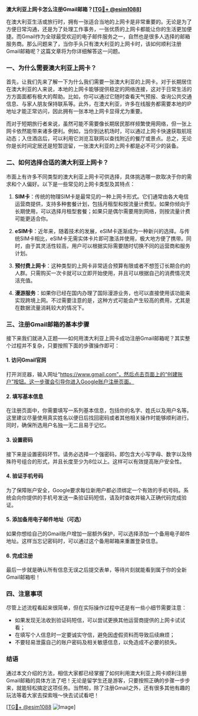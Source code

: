 **澳大利亚上网卡怎么注册Gmail邮箱？[[TG💪+ @esim1088](https://t.me/s/esim1088)]**

在澳大利亚生活或旅行时，拥有一张适合当地的上网卡是非常重要的。无论是为了方便日常沟通，还是为了处理工作事务，一张优质的上网卡都能让你的生活更加便捷。而Gmail作为全球最受欢迎的电子邮件服务之一，自然也是很多人选择的邮箱服务商。那么问题来了，当你手头只有澳大利亚的上网卡时，该如何顺利注册Gmail邮箱呢？这篇文章将为你详细解答这一问题。

### 一、为什么需要澳大利亚上网卡？

首先，让我们先来了解一下为什么我们需要一张澳大利亚的上网卡。对于长期居住在澳大利亚的人来说，本地的上网卡能够提供稳定的网络连接，这对于日常生活的方方面面都有极大的帮助。比如，你可以通过它随时查看天气预报、查询公共交通信息、与家人朋友保持联系等。此外，在澳大利亚，许多在线服务都需要本地的IP地址才能正常访问，因此拥有一张本地上网卡显得尤为重要。

而对于短期旅行者来说，虽然可能不需要像长期居民那样频繁使用网络，但一张上网卡依然能带来诸多便利。例如，当你到达机场时，可以通过上网卡快速获取航班动态；入住酒店后，可以利用它浏览互联网以查找附近的餐厅或景点。总之，无论你是长时间定居还是短暂逗留，一张澳大利亚的上网卡都是必不可少的装备。

### 二、如何选择合适的澳大利亚上网卡？

市面上有许多不同类型的澳大利亚上网卡可供选择，具体挑选哪一款取决于你的需求和个人偏好。以下是一些常见的上网卡类型及其特点：

1. **SIM卡**：传统的物理SIM卡是最常见的一种上网卡形式。它们通常由各大电信运营商提供，支持多种套餐计划，包括月租型和按流量计费型。如果你倾向于长期使用，可以选择月租型套餐；如果只是偶尔需要用到网络，则按流量计费可能更适合你。
   
2. **eSIM卡**：近年来，随着技术的发展，eSIM卡逐渐成为一种新兴的选择。与传统SIM卡相比，eSIM卡无需实体卡片即可激活并使用，极大地方便了携带。同时，由于其灵活性较高，用户可以根据实际需要随时切换不同的运营商和服务计划。

3. **预付费上网卡**：这种类型的上网卡非常适合预算有限或者不想签订长期合约的人群。只需购买一次卡就可以立即开始使用，并且可以根据自己的消费情况灵活充值。

4. **漫游服务**：如果你已经在国内办理了国际漫游业务，也可以直接使用该功能来实现跨境上网。不过需要注意的是，这种方式可能会产生较高的费用，尤其是在数据流量消耗较大的情况下。

### 三、注册Gmail邮箱的基本步骤

接下来我们就进入正题——如何用澳大利亚上网卡成功注册Gmail邮箱呢？其实整个过程并不复杂，只要按照下面的步骤操作即可：

#### 1. 访问Gmail官网

打开浏览器，输入网址“https://www.gmail.com”，然后点击页面上的“创建账户”按钮。这一步骤会引导你进入Google账户注册页面。

#### 2. 填写基本信息

在注册页面中，你需要填写一系列基本信息，包括你的名字、姓氏以及用户名等。这里建议尽量使用真实姓名以便日后找回密码或者其他相关操作时能够顺利进行。同时，确保所选用户名独一无二且易于记忆。

#### 3. 设置密码

接下来是设置密码环节。请务必选择一个强密码，即包含大小写字母、数字以及特殊符号组合的形式，并且长度至少为8位以上。这样可以有效提高账户安全性。

#### 4. 验证手机号码

为了保障账户安全，Google要求每位新用户都必须绑定一个有效的手机号码。系统会向你提供的手机号发送一条验证码短信，请及时查收并输入正确代码完成验证。

#### 5. 添加备用电子邮件地址（可选）

如果你想给自己的Gmail账户增加一层额外保护，可以选择添加一个备用电子邮件地址。这样当忘记密码时，可以通过这个备用邮箱来重置登录信息。

#### 6. 完成注册

最后一步就是确认所有信息无误之后提交表单，等待片刻就能看到属于你的全新Gmail邮箱啦！

### 四、注意事项

尽管上述流程看起来很简单，但在实际操作过程中还是有一些小细节需要注意：

- 如果发现无法收到验证码短信，可以尝试更换其他运营商提供的上网卡试试看；
- 在填写个人信息时一定要诚实守信，避免因虚假资料而导致后续麻烦；
- 不要轻易泄露自己的账户密码及相关敏感信息，以免造成不必要的损失。

### 结语

通过本文介绍的方法，相信大家都已经掌握了如何利用澳大利亚上网卡顺利注册Gmail邮箱的具体方法了吧！无论是留学生还是游客，只要按照正确的步骤一步步来，就能轻松搞定这项任务。当然啦，除了注册Gmail之外，还有很多其他有趣的玩法等着大家去探索哦～快去试试看吧！

[[TG💪+ @esim1088](https://t.me/s/esim1088) ![Image](https://i.postimg.cc/4NQfJmqS/Snipaste-2025-05-13-00-14-12.png)]